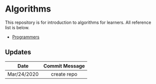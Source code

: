 # Algorithms  
This repository is for introduction to algorithms for learners. All reference list is below.  
- [Programmers](https://programmers.co.kr/top_programmers/introduce)

## Updates
| Date | Commit Message |
|:---:|:---:|
| Mar/24/2020 | create repo |
